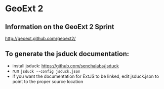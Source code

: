 # GeoExt 2

## Information on the GeoExt 2 Sprint

http://geoext.github.com/geoext2/

## To generate the jsduck documentation:

* install jsduck: https://github.com/senchalabs/jsduck
* run `jsduck --config jsduck.json`
* if you want the documentation for ExtJS to be linked, edit jsduck.json to point to the proper source location
